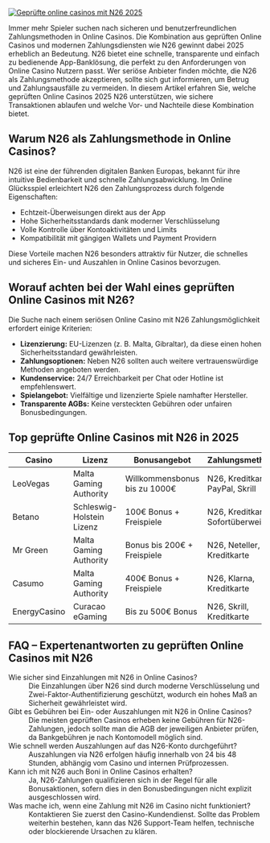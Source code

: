 [![Geprüfte online casinos mit N26 2025](https://123-caf.pages.dev/gitsignup.png)](https://vrmoo.ru/Bt82HjjY)

<p>Immer mehr Spieler suchen nach sicheren und benutzerfreundlichen Zahlungsmethoden in Online Casinos. Die Kombination aus geprüften Online Casinos und modernen Zahlungsdiensten wie N26 gewinnt dabei 2025 erheblich an Bedeutung. N26 bietet eine schnelle, transparente und einfach zu bedienende App-Banklösung, die perfekt zu den Anforderungen von Online Casino Nutzern passt. Wer seriöse Anbieter finden möchte, die N26 als Zahlungsmethode akzeptieren, sollte sich gut informieren, um Betrug und Zahlungsausfälle zu vermeiden. In diesem Artikel erfahren Sie, welche geprüften Online Casinos 2025 N26 unterstützen, wie sichere Transaktionen ablaufen und welche Vor- und Nachteile diese Kombination bietet.</p>  <h2>Warum N26 als Zahlungsmethode in Online Casinos?</h2> <p>N26 ist eine der führenden digitalen Banken Europas, bekannt für ihre intuitive Bedienbarkeit und schnelle Zahlungsabwicklung. Im Online Glücksspiel erleichtert N26 den Zahlungsprozess durch folgende Eigenschaften:</p> <ul> <li>Echtzeit-Überweisungen direkt aus der App</li> <li>Hohe Sicherheitsstandards dank moderner Verschlüsselung</li> <li>Volle Kontrolle über Kontoaktivitäten und Limits</li> <li>Kompatibilität mit gängigen Wallets und Payment Providern</li> </ul> <p>Diese Vorteile machen N26 besonders attraktiv für Nutzer, die schnelles und sicheres Ein- und Auszahlen in Online Casinos bevorzugen.</p>  <h2>Worauf achten bei der Wahl eines geprüften Online Casinos mit N26?</h2> <p>Die Suche nach einem seriösen Online Casino mit N26 Zahlungsmöglichkeit erfordert einige Kriterien:</p> <ul> <li><strong>Lizenzierung:</strong> EU-Lizenzen (z. B. Malta, Gibraltar), da diese einen hohen Sicherheitsstandard gewährleisten.</li> <li><strong>Zahlungsoptionen:</strong> Neben N26 sollten auch weitere vertrauenswürdige Methoden angeboten werden.</li> <li><strong>Kundenservice:</strong> 24/7 Erreichbarkeit per Chat oder Hotline ist empfehlenswert.</li> <li><strong>Spielangebot:</strong> Vielfältige und lizenzierte Spiele namhafter Hersteller.</li> <li><strong>Transparente AGBs:</strong> Keine versteckten Gebühren oder unfairen Bonusbedingungen.</li> </ul>  <h2>Top geprüfte Online Casinos mit N26 in 2025</h2> <table> <thead> <tr> <th>Casino</th> <th>Lizenz</th> <th>Bonusangebot</th> <th>Zahlungsmethoden</th> <th>Kundensupport</th> </tr> </thead> <tbody> <tr> <td>LeoVegas</td> <td>Malta Gaming Authority</td> <td>Willkommensbonus bis zu 1000€</td> <td>N26, Kreditkarte, PayPal, Skrill</td> <td>Live-Chat 24/7</td> </tr> <tr> <td>Betano</td> <td>Schleswig-Holstein Lizenz</td> <td>100€ Bonus + Freispiele</td> <td>N26, Kreditkarte, Sofortüberweisung</td> <td>Telefon & E-Mail</td> </tr> <tr> <td>Mr Green</td> <td>Malta Gaming Authority</td> <td>Bonus bis 200€ + Freispiele</td> <td>N26, Neteller, Kreditkarte</td> <td>Live-Chat & E-Mail</td> </tr> <tr> <td>Casumo</td> <td>Malta Gaming Authority</td> <td>400€ Bonus + Freispiele</td> <td>N26, Klarna, Kreditkarte</td> <td>24/7 Live-Chat</td> </tr> <tr> <td>EnergyCasino</td> <td>Curacao eGaming</td> <td>Bis zu 500€ Bonus</td> <td>N26, Skrill, Kreditkarte</td> <td>Live-Chat 24/7</td> </tr> </tbody> </table>  <h2>FAQ – Expertenantworten zu geprüften Online Casinos mit N26</h2> <dl> <dt>Wie sicher sind Einzahlungen mit N26 in Online Casinos?</dt> <dd>Die Einzahlungen über N26 sind durch moderne Verschlüsselung und Zwei-Faktor-Authentifizierung geschützt, wodurch ein hohes Maß an Sicherheit gewährleistet wird.</dd>  <dt>Gibt es Gebühren bei Ein- oder Auszahlungen mit N26 in Online Casinos?</dt> <dd>Die meisten geprüften Casinos erheben keine Gebühren für N26-Zahlungen, jedoch sollte man die AGB der jeweiligen Anbieter prüfen, da Bankgebühren je nach Kontomodell möglich sind.</dd>  <dt>Wie schnell werden Auszahlungen auf das N26-Konto durchgeführt?</dt> <dd>Auszahlungen via N26 erfolgen häufig innerhalb von 24 bis 48 Stunden, abhängig vom Casino und internen Prüfprozessen.</dd>  <dt>Kann ich mit N26 auch Boni in Online Casinos erhalten?</dt> <dd>Ja, N26-Zahlungen qualifizieren sich in der Regel für alle Bonusaktionen, sofern dies in den Bonusbedingungen nicht explizit ausgeschlossen wird.</dd>  <dt>Was mache ich, wenn eine Zahlung mit N26 im Casino nicht funktioniert?</dt> <dd>Kontaktieren Sie zuerst den Casino-Kundendienst. Sollte das Problem weiterhin bestehen, kann das N26 Support-Team helfen, technische oder blockierende Ursachen zu klären.</dd> </dl>
